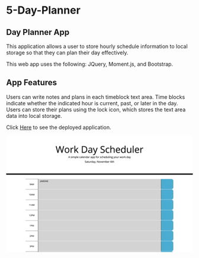 # 5-Day-Planner
## Day Planner App
This application allows a user to store hourly schedule information to local storage so that they can plan their day effectively. 

This web app uses the following: JQuery, Moment.js, and Bootstrap.

## App Features
Users can write notes and plans in each timeblock text area. Time blocks indicate whether the indicated hour is current, past, or later in the day. Users can store their plans using the lock icon, which stores the text area data into local storage.

Click [Here](https://jasminetuff.github.io/5-Day-Planner/) to see the deployed application.

![Screenshot of Day Planner web application](https://github.com/JASMINETUFF/5-Day-Planner/blob/1c23336443d757b8c68c6dafffe47b9b9e8cb704/Assets/preview.png)
